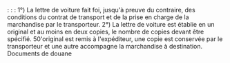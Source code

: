 :
:
:
1°) La lettre de voiture fait foi, jusqu'à preuve du contraire, des conditions du contrat de transport et de la prise en
charge de la marchandise par le transporteur.
2°) La lettre de voiture est établie en un original et au moins en deux copies, le nombre de copies devant être
spécifié. 50'original est remis à l'expéditeur, une copie est conservée par le transporteur et une autre accompagne la
marchandise à destination.
Documents de douane